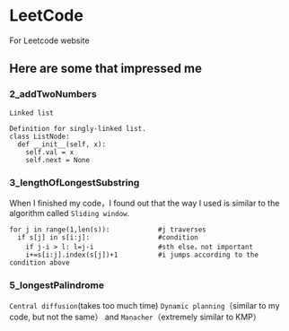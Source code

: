 # LeetCode
For Leetcode website
  
  
## Here are some that impressed me
### 2_addTwoNumbers
`Linked list`
```
Definition for singly-linked list.
class ListNode:
  def __init__(self, x):
    self.val = x
    self.next = None
```
### 3_lengthOfLongestSubstring
When I finished my code，I found out that the way I used is similar to the algorithm called `Sliding window`.
```
for j in range(1,len(s)):            #j traverses
  if s[j] in s[i:j]:                 #condition
    if j-i > l: l=j-i                #sth else，not important
    i+=s[i:j].index(s[j])+1          #i jumps according to the condition above
```
### 5_longestPalindrome
`Central diffusion`(takes too much time) `Dynamic planning`（similar to my code, but not the same） and `Manacher`（extremely similar to KMP）
